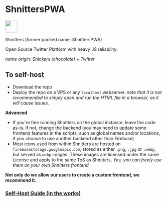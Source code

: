 # ShnittersPWA
<img src="https://ggpht.ga/icons/shnitters.jpg" style="width:38px; height:38px;">

Shnitters (former packed name: ShnittersPWA)

Open Source Twitter Platform with heavy JS reliability.

*name origin: Snickers (chocolate) + Twitter*

## To self-host
- Download the repo
- Deploy the repo on a VPS or any `localhost` webserver.
*note that it is not recommended to simply open and run the HTML file in a browser, as it will cause issues.*

**Advanced**
- If you're fine running Shnitters on the global instance, leave the code as-is. If not, change the backend (you may need to update some frontend features in the scripts, such as global names and/or locations, if you choose to use another backend other than Firebase)
- Most icons used from within Shnitters are hosted on `firebasestorage.googleapis.com`, stored as either `.png`, `.jpg` or `.webp`, but served as `webp` images. These images are licensed under the same License and apply to the same ToS as Shnitters. *Yes, you can freely use them on your own Shnitters frontend*

**Not only do we allow our users to create a custom frontend, we *recommend* it.**

### [Self-Host Guide (in the works)](https://github.com/Common-Codes/self-host-monorepo/tree/main/shnitters)
